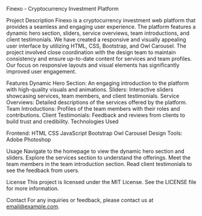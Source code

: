 Finexo - Cryptocurrency Investment Platform


Project Description
Finexo is a cryptocurrency investment web platform that provides a seamless and engaging user experience. The platform features a dynamic hero section, sliders, service overviews, team introductions, and client testimonials. We have created a responsive and visually appealing user interface by utilizing HTML, CSS, Bootstrap, and Owl Carousel. The project involved close coordination with the design team to maintain consistency and ensure up-to-date content for services and team profiles. Our focus on responsive layouts and visual elements has significantly improved user engagement.

Features
Dynamic Hero Section: An engaging introduction to the platform with high-quality visuals and animations.
Sliders: Interactive sliders showcasing services, team members, and client testimonials.
Service Overviews: Detailed descriptions of the services offered by the platform.
Team Introductions: Profiles of the team members with their roles and contributions.
Client Testimonials: Feedback and reviews from clients to build trust and credibility.
Technologies Used


Frontend:
HTML
CSS
JavaScript
Bootstrap
Owl Carousel
Design Tools: Adobe Photoshop

Usage
Navigate to the homepage to view the dynamic hero section and sliders.
Explore the services section to understand the offerings.
Meet the team members in the team introduction section.
Read client testimonials to see the feedback from users.

License
This project is licensed under the MIT License. See the LICENSE file for more information.

Contact
For any inquiries or feedback, please contact us at email@example.com.




